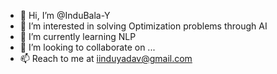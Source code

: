 - 👋 Hi, I’m @InduBala-Y
- 👀 I’m interested in solving Optimization problems through AI
- 🌱 I’m currently learning NLP
- 💞️ I’m looking to collaborate on ...
- 📫 Reach to me at iinduyadav@gmail.com

<!---
InduBala-Y/InduBala-Y is a ✨ special ✨ repository because its `README.md` (this file) appears on your GitHub profile.
You can click the Preview link to take a look at your changes.
--->
